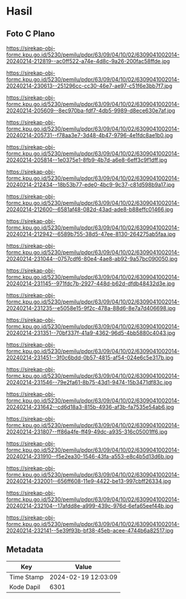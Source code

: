 # Hasil

## Foto C Plano

https://sirekap-obj-formc.kpu.go.id/5230/pemilu/pdpr/63/09/04/10/02/6309041002014-20240214-212819--ac0ff522-a74e-4d8c-9a26-200fac58ffde.jpg

https://sirekap-obj-formc.kpu.go.id/5230/pemilu/pdpr/63/09/04/10/02/6309041002014-20240214-230613--251296cc-cc30-46e7-ae97-c51f6e3bb7f7.jpg

https://sirekap-obj-formc.kpu.go.id/5230/pemilu/pdpr/63/09/04/10/02/6309041002014-20240214-205609--8ec970ba-fdf7-4db5-9989-d8ece630e7af.jpg

https://sirekap-obj-formc.kpu.go.id/5230/pemilu/pdpr/63/09/04/10/02/6309041002014-20240214-205731--f78aa3e7-3d48-4b47-9796-4e1fdc8ae1b0.jpg

https://sirekap-obj-formc.kpu.go.id/5230/pemilu/pdpr/63/09/04/10/02/6309041002014-20240214-205814--1e0375e1-8fb9-4b7d-a6e8-6eff3c9f1dff.jpg

https://sirekap-obj-formc.kpu.go.id/5230/pemilu/pdpr/63/09/04/10/02/6309041002014-20240214-212434--18b53b77-ede0-4bc9-9c37-c81d598b9a17.jpg

https://sirekap-obj-formc.kpu.go.id/5230/pemilu/pdpr/63/09/04/10/02/6309041002014-20240214-212600--6581af48-082d-43ad-ade8-b88effc01466.jpg

https://sirekap-obj-formc.kpu.go.id/5230/pemilu/pdpr/63/09/04/10/02/6309041002014-20240214-212942--6589b755-38d5-47ee-8130-264275ab5faa.jpg

https://sirekap-obj-formc.kpu.go.id/5230/pemilu/pdpr/63/09/04/10/02/6309041002014-20240214-231044--0757cdf6-80e4-4ae8-ab92-9a57bc090050.jpg

https://sirekap-obj-formc.kpu.go.id/5230/pemilu/pdpr/63/09/04/10/02/6309041002014-20240214-231145--971fdc7b-2927-448d-b62d-dfdb48432d3e.jpg

https://sirekap-obj-formc.kpu.go.id/5230/pemilu/pdpr/63/09/04/10/02/6309041002014-20240214-231235--e5058e15-9f2c-478a-88d6-8e7a7d406698.jpg

https://sirekap-obj-formc.kpu.go.id/5230/pemilu/pdpr/63/09/04/10/02/6309041002014-20240214-231351--70bf337f-41a9-4362-96d5-4bb5880c4043.jpg

https://sirekap-obj-formc.kpu.go.id/5230/pemilu/pdpr/63/09/04/10/02/6309041002014-20240214-231451--3f0c6bdd-0b57-4815-af54-024e6c5e317b.jpg

https://sirekap-obj-formc.kpu.go.id/5230/pemilu/pdpr/63/09/04/10/02/6309041002014-20240214-231546--79e2fa61-8b75-43d1-9474-15b3471df83c.jpg

https://sirekap-obj-formc.kpu.go.id/5230/pemilu/pdpr/63/09/04/10/02/6309041002014-20240214-231642--cd6d18a3-815b-4936-af3b-fa7535e54ab6.jpg

https://sirekap-obj-formc.kpu.go.id/5230/pemilu/pdpr/63/09/04/10/02/6309041002014-20240214-231807--ff86a4fe-ff49-49dc-a935-316c05001ff6.jpg

https://sirekap-obj-formc.kpu.go.id/5230/pemilu/pdpr/63/09/04/10/02/6309041002014-20240214-231910--f5e2ea30-1546-43fa-a553-e8c4b5d13d6b.jpg

https://sirekap-obj-formc.kpu.go.id/5230/pemilu/pdpr/63/09/04/10/02/6309041002014-20240214-232001--656ff608-11e9-4422-be13-997cbff26334.jpg

https://sirekap-obj-formc.kpu.go.id/5230/pemilu/pdpr/63/09/04/10/02/6309041002014-20240214-232104--17afdd8e-a999-439c-976d-6efa65eef44b.jpg

https://sirekap-obj-formc.kpu.go.id/5230/pemilu/pdpr/63/09/04/10/02/6309041002014-20240214-232141--5e39f93b-bf38-45eb-acee-4744b6a82517.jpg


## Metadata

| Key        | Value               |
| ---------- | ------------------- |
| Time Stamp | 2024-02-19 12:03:09 |
| Kode Dapil | 6301                |



